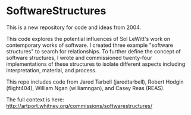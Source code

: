 # SoftwareStructures

This is a new repository for code and ideas from 2004. 

This code explores the potential influences of Sol LeWitt's work on contemporary works of software. 
I created three example "software structures" to search for relationships. To further define the concept 
of software structures, I wrote and commissioned twenty-four implementations of these structures to isolate 
different aspects including interpretation, material, and process.

This repo includes code from Jared Tarbell (jaredtarbell), Robert Hodgin (flight404), William Ngan (williamngan), and Casey Reas (REAS).

The full context is here:
http://artport.whitney.org/commissions/softwarestructures/

